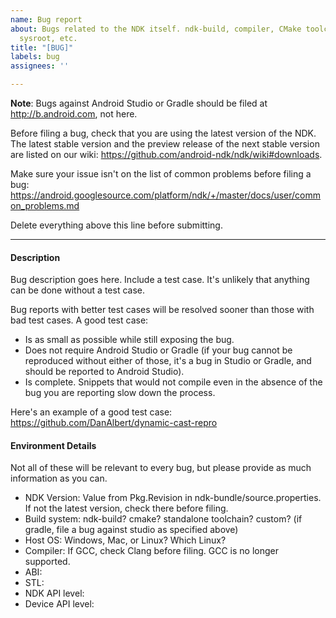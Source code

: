 ```yaml
---
name: Bug report
about: Bugs related to the NDK itself. ndk-build, compiler, CMake toolchain file,
  sysroot, etc.
title: "[BUG]"
labels: bug
assignees: ''

---
```


**Note**: Bugs against Android Studio or Gradle should be filed at
http://b.android.com, not here.

Before filing a bug, check that you are using the latest version of the NDK. The
latest stable version and the preview release of the next stable version are
listed on our wiki: https://github.com/android-ndk/ndk/wiki#downloads.

Make sure your issue isn't on the list of common problems before filing a bug:
https://android.googlesource.com/platform/ndk/+/master/docs/user/common_problems.md

Delete everything above this line before submitting.

--------------------------------------------------------------------------------

#### Description

Bug description goes here. Include a test case. It's unlikely that anything can
be done without a test case.

Bug reports with better test cases will be resolved sooner than those with bad
test cases. A good test case:

 * Is as small as possible while still exposing the bug.
 * Does not require Android Studio or Gradle (if your bug cannot be reproduced
   without either of those, it's a bug in Studio or Gradle, and should be
   reported to Android Studio).
 * Is complete. Snippets that would not compile even in the absence of the bug
   you are reporting slow down the process.

Here's an example of a good test case:
https://github.com/DanAlbert/dynamic-cast-repro

#### Environment Details

Not all of these will be relevant to every bug, but please provide as much
information as you can.

* NDK Version: Value from Pkg.Revision in ndk-bundle/source.properties. If not
  the latest version, check there before filing.
* Build system: ndk-build? cmake? standalone toolchain? custom? (if gradle, file
  a bug against studio as specified above)
* Host OS: Windows, Mac, or Linux? Which Linux?
* Compiler: If GCC, check Clang before filing. GCC is no longer supported.
* ABI:
* STL:
* NDK API level:
* Device API level:
